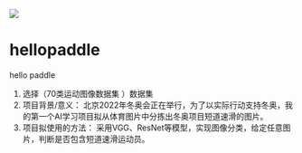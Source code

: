 ![](https://ai-studio-static-online.cdn.bcebos.com/93a76d0c6e9241c2935d767a8c86908c9780f9f762d74c35ae441f4606b95a02)

# hellopaddle
hello paddle
1. 选择（70类运动图像数据集 ）数据集
2. 项目背景/意义： 北京2022年冬奥会正在举行，为了以实际行动支持冬奥，我的第一个AI学习项目拟从体育图片中分拣出冬奥项目短道速滑的图片。
3. 项目拟使用的方法：
采用VGG、ResNet等模型，实现图像分类，给定任意图片，判断是否包含短道速滑运动员。

